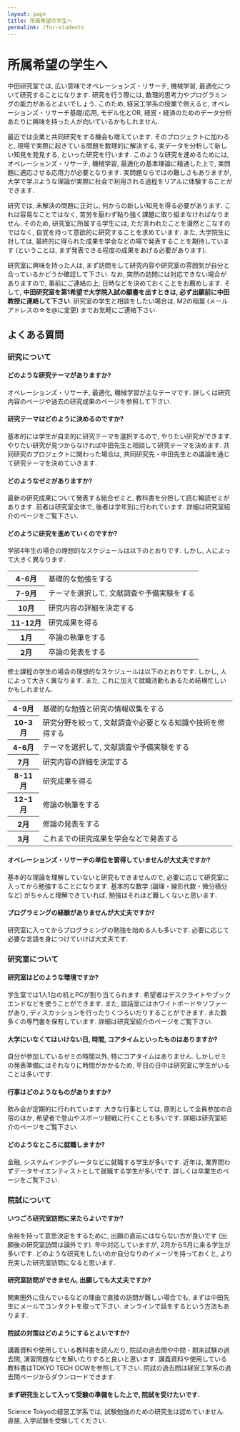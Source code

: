 ```yaml
---
layout: page
title: 所属希望の学生へ
permalink: /for-students
---
```


# 所属希望の学生へ

中田研究室では, 広い意味でオペレーションズ・リサーチ, 機械学習, 最適化について研究することになります.
研究を行う際には, 数理的思考力やプログラミングの能力があるとよいでしょう.
このため, 経営工学系の授業で例えると, オペレーションズ・リサーチ基礎/応用, モデル化とOR, 経営・経済のためのデータ分析あたりに興味を持った人が向いているかもしれません.

最近では企業と共同研究をする機会も増えています.
そのプロジェクトに加わると, 現場で実際に起きている問題を数理的に解決する, 実データを分析して新しい知見を発見する, といった研究を行います.
このような研究を進めるためには, オペレーションズ・リサーチ, 機械学習, 最適化の基本理論に精通した上で, 実問題に適応させる応用力が必要となります.
実問題ならではの難しさもありますが, 大学で学ぶような理論が実際に社会で利用される過程をリアルに体験することができます.

研究では, 未解決の問題に正対し, 何からの新しい知見を得る必要があります.
これは容易なことではなく, 苦労を厭わず粘り強く課題に取り組まなければなりません.
そのため, 研究室に所属する学生には, ただ言われたことを漫然とこなすのではなく, 自覚を持って意欲的に研究することを求めています.
また, 大学院生に対しては, 最終的に得られた成果を学会などの場で発表することを期待しています (ということは, まず発表できる程度の成果をあげる必要があります).

研究室に興味を持った人は, まず訪問をして研究内容や研究室の雰囲気が自分と合っているかどうか確認して下さい.
なお, 突然の訪問には対応できない場合がありますので, 事前にご連絡の上, 日時などを決めておくことをお薦めします.
そして, **中田研究室を第1希望で大学院入試の願書を出すときは, 必ず出願前に中田教授に連絡して下さい**.
研究室の学生と相談をしたい場合は, M2の稲葉 (メールアドレスの☆を@に変更) までお気軽にご連絡下さい.

## よくある質問

### 研究について

#### どのような研究テーマがありますか?

オペレーションズ・リサーチ, 最適化, 機械学習が主なテーマです.
詳しくは研究内容のページや過去の研究成果のページを参照して下さい.

#### 研究テーマはどのように決めるのですか?

基本的には学生が自主的に研究テーマを選択するので, やりたい研究ができます.
やりたい研究が見つからなければ中田先生と相談して研究テーマを決めます.
共同研究のプロジェクトに関わった場合は, 共同研究先・中田先生との議論を通じて研究テーマを決めていきます.

#### どのようなゼミがありますか?

最新の研究成果について発表する総合ゼミと, 教科書を分担して読む輪読ゼミがあります.
前者は研究室全体で, 後者は学年別に行われています.
詳細は研究室紹介のページをご覧下さい.

#### どのように研究を進めていくのですか?

学部4年生の場合の理想的なスケジュールは以下のとおりです.
しかし, 人によって大きく異なります.

<div class="section">
    <div class="row">
          <div class="col s12">
            <table>
              <tbody>
                <tr>
                  <th>4-6月</th>
                  <td>基礎的な勉強をする</td>
                </tr>
                <tr>
                  <th>7-9月</th>
                  <td>テーマを選択して, 文献調査や予備実験をする</td>
                </tr>
                <tr>
                  <th>10月</th>
                  <td>研究内容の詳細を決定する</td>
                </tr>
                <tr>
                  <th>11-12月</th>
                  <td>研究成果を得る</td>
                </tr>
                <tr>
                  <th>1月</th>
                  <td>卒論の執筆をする</td>
                </tr>
                <tr>
                  <th>2月</th>
                  <td>卒論の発表をする</td>
                </tr>
              </tbody>
            </table>
          </div>
    </div>
</div>

修士課程の学生の場合の理想的なスケジュールは以下のとおりです.
しかし, 人によって大きく異なります.
また, これに加えて就職活動もあるため結構忙しいかもしれません.

<div class="section">
    <div class="row">
          <div class="col s12">
            <table>
              <tbody>
                <tr>
                  <th>4-9月</th>
                  <td>基礎的な勉強と研究の情報収集をする</td>
                </tr>
                <tr>
                  <th>10-3月</th>
                  <td>研究分野を絞って, 文献調査や必要となる知識や技術を修得する</td>
                </tr>
                <tr>
                  <th>4-6月</th>
                  <td>テーマを選択して, 文献調査や予備実験をする</td>
                </tr>
                <tr>
                  <th>7月</th>
                  <td>研究内容の詳細を決定する</td>
                </tr>
                <tr>
                  <th>8-11月</th>
                  <td>研究成果を得る</td>
                </tr>
                <tr>
                  <th>12-1月</th>
                  <td>修論の執筆をする</td>
                </tr>
                <tr>
                  <th>2月</th>
                  <td>修論の発表をする</td>
                </tr>
                <tr>
                  <th>3月</th>
                  <td>これまでの研究成果を学会などで発表する</td>
                </tr>
              </tbody>
            </table>
          </div>
    </div>
</div>

#### オペレーションズ・リサーチの単位を習得していませんが大丈夫ですか?

基本的な理論を理解していないと研究もできませんので, 必要に応じて研究室に入ってから勉強することになります.
基本的な数学 (論理・線形代数・微分積分など) がちゃんと理解できていれば, 勉強はそれほど難しくないと思います.

#### プログラミングの経験がありませんが大丈夫ですか?

研究室に入ってからプログラミングの勉強を始める人も多いです.
必要に応じて必要な言語を身につけていけば大丈夫です.

### 研究室について

#### 研究室はどのような環境ですか?

学生室では1人1台の机とPCが割り当てられます.
希望者はデスクライトやブックエンドなどを使うことができます.
また, 談話室にはホワイトボードやソファーがあり, ディスカッションを行ったりくつろいだりすることができます.
また数多くの専門書を保有しています.
詳細は研究室紹介のページをご覧下さい.

#### 大学にいなくてはいけない日, 時間, コアタイムといったものはありますか?

自分が参加しているゼミの時間以外, 特にコアタイムはありません.
しかしゼミの発表準備にはそれなりに時間がかかるため, 平日の日中は研究室に学生がいることは多いです.

#### 行事はどのようなものがありますか?

飲み会が定期的に行われています.
大きな行事としては, 原則として全員参加の合宿のほか, 希望者で登山やスポーツ観戦に行くことも多いです.
詳細は研究室紹介のページをご覧下さい.

#### どのようなところに就職しますか?

金融, システムインテグレータなどに就職する学生が多いです. 近年は, 業界問わずデータサイエンティストとして就職する学生が多いです. 詳しくは卒業生のページをご覧下さい.

### 院試について

#### いつごろ研究室訪問に来たらよいですか?

余裕を持って意思決定をするために, 出願の直前にはならない方が良いです (出願後の研究室訪問は論外です).
年中対応していますが, 2月から5月に来る学生が多いです.
どのような研究をしたいのか自分なりのイメージを持っておくと, より充実した研究室訪問になると思います.

#### 研究室訪問ができません, 出願しても大丈夫ですか?

関東圏外に住んでいるなどの理由で直接の訪問が難しい場合でも, まずは中田先生にメールでコンタクトを取って下さい.
オンラインで話をするという方法もあります.

#### 院試の対策はどのようにするとよいですか?

講義資料や使用している教科書を読んだり, 院試の過去問や中間・期末試験の過去問, 演習問題などを解いたりすると良いと思います.
講義資料や使用している教科書はTOKYO TECH OCWを参照して下さい.
院試の過去問は経営工学系の過去問ページからダウンロードできます.

#### まず研究生として入って受験の準備をした上で, 院試を受けたいです.

Science Tokyoの経営工学系では, 試験勉強のための研究生は認めていません.
直接, 入学試験を受験してください.
